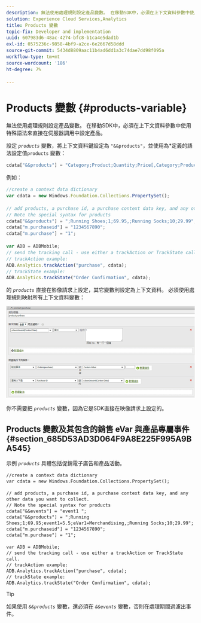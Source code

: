 ```yaml
---
description: 無法使用處理規則設定產品變數。 在移動SDK中，必須在上下文資料參數中使用特殊語法來直接在伺服器調用中設定產品。
solution: Experience Cloud Services,Analytics
title: Products 變數
topic-fix: Developer and implementation
uuid: 607983d6-48ac-4274-bfc8-b1ca4e5dad1b
exl-id: 0575236c-9858-4bf9-a2ce-6e2667d58ddd
source-git-commit: 5434d8809aac11b4ad6dd1a3c74dae7dd98f095a
workflow-type: tm+mt
source-wordcount: '186'
ht-degree: 7%

---
```


# Products 變數 {#products-variable}

無法使用處理規則設定產品變數。 在移動SDK中，必須在上下文資料參數中使用特殊語法來直接在伺服器調用中設定產品。

設定 *`products`* 變數，將上下文資料鍵設定為 `"&&products"`，並使用為*定義的語法設定值`products` 變數：

```js
cdata["&&products"] = "Category;Product;Quantity;Price[,Category;Product;Quantity;Price]";
```

例如：

```js
//create a context data dictionary 
var cdata = new Windows.Foundation.Collections.PropertySet(); 
 
// add products, a purchase id, a purchase context data key, and any other data you want to collect. 
// Note the special syntax for products 
cdata["&&products"] = ";Running Shoes;1;69.95,;Running Socks;10;29.99"; 
cdata["m.purchaseid"] = "1234567890"; 
cdata["m.purchase"] = "1"; 
 
var ADB = ADBMobile; 
// send the tracking call - use either a trackAction or TrackState call. 
// trackAction example: 
ADB.Analytics.trackAction("purchase", cdata); 
// trackState example: 
ADB.Analytics.trackState("Order Confirmation", cdata);
```

的 *`products`* 直接在影像請求上設定，其它變數則設定為上下文資料。 必須使用處理規則映射所有上下文資料變數：

![](assets/products-procrules.png)

你不需要把 *`products`* 變數，因為它是SDK直接在映像請求上設定的。

## Products 變數及其包含的銷售 eVar 與產品專屬事件 {#section_685D53AD3D064F9A8E225F995A9BA545}

示例 *`products`* 具體包括促銷電子廣告和產品活動。

```
//create a context data dictionary 
var cdata = new Windows.Foundation.Collections.PropertySet(); 
  
// add products, a purchase id, a purchase context data key, and any other data you want to collect. 
// Note the special syntax for products 
cdata["&&events"] = "event1 "; 
cdata["&&products"] = ";Running Shoes;1;69.95;event1=5.5;eVar1=Merchandising,;Running Socks;10;29.99"; 
cdata["m.purchaseid"] = "1234567890"; 
cdata["m.purchase"] = "1"; 
  
var ADB = ADBMobile; 
// send the tracking call - use either a trackAction or TrackState call. 
// trackAction example: 
ADB.Analytics.trackAction("purchase", cdata); 
// trackState example: 
ADB.Analytics.trackState("Order Confirmation", cdata);
```

>[!TIP]
>
>如果使用 *`&&products`* 變數，還必須在 *`&&events`* 變數，否則在處理期間過濾出事件。
